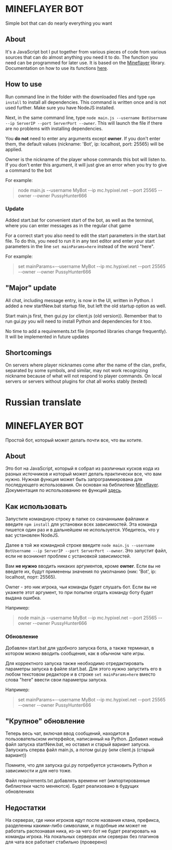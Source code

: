 # MINEFLAYER BOT


Simple bot that can do nearly everything you want


## About


It's a JavaScript bot I put together from various pieces of code from various sources that can do almost anything you need it to do. The function you need can be programmed for later use. It is based on the [Mineflayer](https://github.com/PrismarineJS/mineflayer/blob/master/docs/README.md) library. Documentation on how to use its functions [here](https://github.com/PrismarineJS/mineflayer/blob/master/docs/api.md).


## How to use


Run command line in the folder with the downloaded files and type `npm install` to install all dependencies. This command is written once and is not used further. Make sure you have NodeJS installed.

Next, in the same command line, type `node main.js --username BotUsername --ip ServerIP --port ServerPort --owner`. This will launch the file if there are no problems with installing dependencies.

You **do not** need to enter any arguments except **owner**. If you don't enter them, the default values (nickname: 'Bot', ip: localhost, port: 25565) will be applied.

Owner is the nickname of the player whose commands this bot will listen to. If you don't enter this argument, it will just give an error when you try to give a command to the bot

For example:

> node main.js --username MyBot --ip mc.hypixel.net --port 25565 --owner --owner PussyHunter666


### Update


Added start.bat for convenient start of the bot, as well as the terminal, where you can enter messages as in the regular chat game

For a correct start you also need to edit the start parameters in the start.bat file. To do this, you need to run it in any text editor and enter your start parameters in the line `set mainParams=here` instead of the word "here".

For example:

> set mainParams=--username MyBot --ip mc.hypixel.net --port 25565 --owner --owner PussyHunter666


## **"Major" update**


All chat, including message entry, is now in the UI, written in Python. I added a new startNew.bat startup file, but left the old startup option as well.

Start main.js first, then gui.py (or client.js (old version)).
Remember that to run gui.py you will need to install Python and dependencies for it too.

No time to add a requirements.txt file (imported libraries change frequently). It will be implemented in future updates


## Shortcomings


On servers where player nicknames come after the name of the clan, prefix, separated by some symbols, and similar, may not work recognizing nickname because of what will not respond to player commands. On local servers or servers without plugins for chat all works stably (tested)



# Russian translate



# MINEFLAYER BOT


Простой бот, который может делать почти все, что вы хотите.


## About


Это бот на JavaScript, который я собрал из различных кусков кода из разных источников и который может делать практически все, что вам нужно. Нужная функция может быть запрограммирована для последующего использования. Он основан на библиотеке [Mineflayer](https://github.com/PrismarineJS/mineflayer/blob/master/docs/README.md). Документация по использованию ее функций [здесь](https://github.com/PrismarineJS/mineflayer/blob/master/docs/api.md).


## Как использовать

Запустите командную строку в папке со скачанными файлами и введите `npm install` для установки всех зависимостей. Эта команда пишется один раз и в дальнейшем не используется. Убедитесь, что у вас установлен NodeJS.

Далее в той же командной строке введите `node main.js --username BotUsername --ip ServerIP --port ServerPort --owner`. Это запустит файл, если не возникнет проблем с установкой зависимостей.


Вам **не нужно** вводить никаких аргументов, кроме **owner**. Если вы не введете их, будут применены значения по умолчанию (ник: 'Bot', ip: localhost, порт: 25565).

Owner - это ник игрока, чьи команды будет слушать бот. Если вы не укажете этот аргумент, то при попытке отдать команду боту будет выдана ошибка.

Например:

> node main.js --username MyBot --ip mc.hypixel.net --port 25565 --owner --owner PussyHunter666


### Обновление

Добавлен start.bat для удобного запуска бота, а также терминал, в котором можно вводить сообщения, как в обычном чате игры.

Для корректного запуска также необходимо отредактировать параметры запуска в файле start.bat. Для этого нужно запустить его в любом текстовом редакторе и в строке `set mainParams=here` вместо слова "here" ввести свои параметры запуска.

Например:

> set mainParams=--username MyBot --ip mc.hypixel.net --port 25565 --owner --owner PussyHunter666


## **"Крупное" обновление**


Теперь весь чат, включая ввод сообщений, находится в пользовательском интерфейсе, написанный на Python. Добавил новый файл запуска startNew.bat, но оставил и старый вариант запуска.
Запускать сперва файл main.js, а потом gui.py (или client.js (старый вариант))

Помните, что для запуска gui.py потребуется установить Python и зависимости и для него тоже.

Файл requirements.txt добавлять времени нет (импортированные библиотеки часто меняются). Будет реализовано в будущих обновлениях


## Недостатки


На серверах, где ники игроков идут после названия клана, префикса, разделенны какими-либо символами, и подобные им может не работать распознавая ника, из-за чего бот не будет реагировать на команды игрока. На локальных серверах или серверах без плагинов для чата все работает стабильно (проверено)